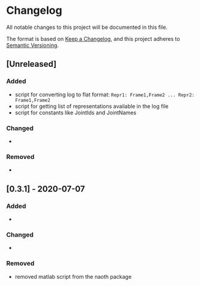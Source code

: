 # Changelog
All notable changes to this project will be documented in this file.

The format is based on [Keep a Changelog](https://keepachangelog.com/en/1.0.0/),
and this project adheres to [Semantic Versioning](https://semver.org/spec/v2.0.0.html).

## [Unreleased]
### Added
- script for converting log to flat format: `Repr1: Frame1,Frame2 ... Repr2: Frame1,Frame2`
- script for getting list of representations available in the log file
- script for constants like JointIds and JointNames

### Changed
-
 
### Removed
- 

## [0.3.1] - 2020-07-07
### Added
- 

### Changed
-
 
### Removed
- removed matlab script from the naoth package


